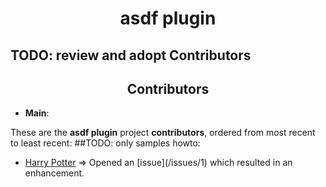 <h1 align="center">asdf <YOUR TOOL UC> plugin</h1>


## TODO: review and adopt Contributors 

<h2 align="center">Contributors</h2>

- **Main**: [<YOUR GIT USERNAME>](<TOOL REPO>)  

These are the **asdf <YOUR TOOL UC> plugin** project **contributors**, ordered from most recent to least recent:
##TODO: only samples howto:
- [Harry Potter](https://github.com/HarryPotter1812) => Opened an [issue](<TOOL REPO>/issues/1) which resulted in an enhancement.
